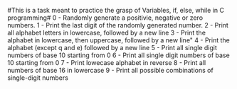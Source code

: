 #This is a task meant to practice the grasp of Variables, if, else, while in C programming#
0 - Randomly generate a positivie, negative or zero numbers.
1 - Print the last digit of the randomly generated number.
2 - Print all alphabet letters in lowercase, followed by a new line
3 - Print the alphabet in lowercase, then uppercase, followed by a new line"
4 - Print the alphabet (except q and e) followed by a new line
5 - Print all single digit numbers of base 10 starting from 0
6 - Print all single digit numbers of base 10 starting from 0
7 - Print lowecase alphabet in reverse
8 - Print all numbers of base 16 in lowercase
9 - Print all possible combinations of single-digit numbers
